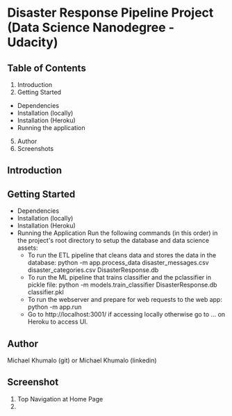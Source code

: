 # Disaster Response Pipeline Project (Data Science Nanodegree - Udacity)

## Table of Contents
1. Introduction
2. Getting Started
  - Dependencies
  - Installation (locally)
  - Installation (Heroku)
  - Running the application
5. Author
6. Screenshots
## Introduction
## Getting Started
  - Dependencies
  - Installation (locally)
  - Installation (Heroku)
  - Running the Application
    Run the following commands (in this order) in the project's root directory to setup the database and data science assets:
    - To run the ETL pipeline that cleans data and stores the data in the database:
        python -m app.process_data disaster_messages.csv disaster_categories.csv DisasterResponse.db
    - To run the ML pipeline that trains classifier and the pclassifier in pickle file:
        python -m models.train_classifier DisasterResponse.db classifier.pkl
    - To run the webserver and prepare for web requests to the web app:
        python -m app.run
    - Go to http://localhost:3001/ if accessing locally otherwise go to ... on Heroku to access UI.
## Author
Michael Khumalo (git) or Michael Khumalo (linkedin)
## Screenshot
1. Top Navigation at Home Page
2. 
